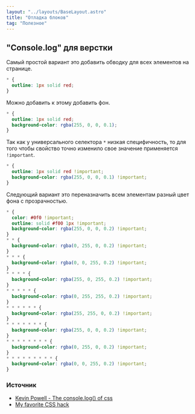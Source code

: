 ```yaml
---
layout: "../layouts/BaseLayout.astro"
title: "Отладка блоков"
tag: "Полезное"
---
```


## "Console.log" для верстки

Самый простой вариант это добавить обводку для всех элементов на странице.

```css
* {
  outline: 1px solid red;
}
```

Можно добавить к этому добавить фон.

```css
* {
  outline: 1px solid red;
  background-color: rgba(255, 0, 0, 0.1);
}
```

Так как у универсального селектора `*` низкая специфичность, то для того чтобы свойство точно изменило свое значение применяется `!important`.

```css
* {
  outline: 1px solid red !important;
  background-color: rgba(255, 0, 0, 0.1) !important;
}
```

Следующий вариант это переназначить всем элементам разный цвет фона с прозрачностью.

```css
* {
  color: #0f0 !important;
  outline: solid #f00 1px !important;
  background-color: rgba(255, 0, 0, 0.2) !important;
}
* * {
  background-color: rgba(0, 255, 0, 0.2) !important;
}
* * * {
  background-color: rgba(0, 0, 255, 0.2) !important;
}
* * * * {
  background-color: rgba(255, 0, 255, 0.2) !important;
}
* * * * * {
  background-color: rgba(0, 255, 255, 0.2) !important;
}
* * * * * * {
  background-color: rgba(255, 255, 0, 0.2) !important;
}
* * * * * * * {
  background-color: rgba(255, 0, 0, 0.2) !important;
}
* * * * * * * * {
  background-color: rgba(0, 255, 0, 0.2) !important;
}
* * * * * * * * * {
  background-color: rgba(0, 0, 255, 0.2) !important;
}
```

### Источник

- [Kevin Powell - The console.log() of css](https://youtu.be/ii-lSK2_Nu4)
- [My favorite CSS hack](https://dev.to/gajus/my-favorite-css-hack-32g3)
